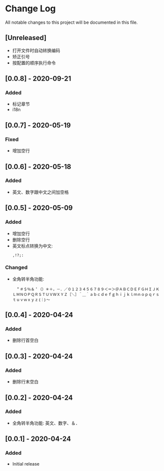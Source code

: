 # Change Log

All notable changes to this project will be documented in this file.

## [Unreleased]

- 打开文件时自动转换编码
- 矫正引号
- 按配置的顺序执行命令

## [0.0.8] - 2020-09-21

### Added

- 标记章节
- i18n

## [0.0.7] - 2020-05-19

### Fixed

- 增加空行

## [0.0.6] - 2020-05-18

### Added

- 英文、数字跟中文之间加空格

## [0.0.5] - 2020-05-09

### Added

- 增加空行
- 删除空行
- 英文标点转换为中文:
  ```
  ,!?;:
  ```

### Changed

- 全角转半角功能:
  ```
  　＂＃＄％＆＇（）＊＋，－．／０１２３４５６７８９＜＝＞＠ＡＢＣＤＥＦＧＨＩＪＫＬＭＮＯＰＱＲＳＴＵＶＷＸＹＺ［＼］＾＿｀ａｂｃｄｅｆｇｈｉｊｋｌｍｎｏｐｑｒｓｔｕｖｗｘｙｚ｛｜｝～
  ```

## [0.0.4] - 2020-04-24

### Added

- 删除行首空白

## [0.0.3] - 2020-04-24

### Added

- 删除行末空白

## [0.0.2] - 2020-04-24

### Added

- 全角转半角功能: 英文、数字、＆．

## [0.0.1] - 2020-04-24

### Added

- Initial release
